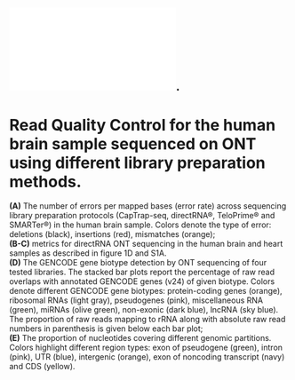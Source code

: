 ## ![Supplementary Figure 1](SupplementaryFigure1.pdf). 
# Read Quality Control for the human brain sample sequenced on ONT using different library preparation methods. 
**(A)** The number of errors per mapped bases (error rate) across sequencing library preparation protocols (CapTrap-seq, directRNA®, TeloPrime® and SMARTer®) in the human brain sample. Colors denote the type of error: deletions (black), insertions (red), mismatches (orange); <br>
**(B-C)** metrics for directRNA ONT sequencing in the human brain and heart samples as described in figure 1D and S1A. <br>
**(D)** The GENCODE gene biotype detection by ONT sequencing of four tested libraries. The stacked bar plots report the percentage of raw read overlaps with annotated GENCODE genes (v24) of given biotype. Colors denote different GENCODE gene biotypes: protein-coding genes (orange), ribosomal RNAs (light gray), pseudogenes (pink), miscellaneous RNA (green), miRNAs (olive green), non-exonic (dark blue), lncRNA (sky blue). The proportion of raw reads mapping to rRNA along with absolute raw read numbers in parenthesis is given below each bar plot; <br>
**(E)** The proportion of nucleotides covering different genomic partitions. Colors highlight different region types: exon of pseudogene (green), intron (pink), UTR (blue), intergenic (orange), exon of noncoding transcript (navy) and CDS (yellow).
